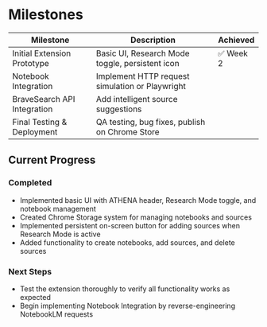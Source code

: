 # Milestones

| Milestone                     | Description                                         | Achieved |
|-------------------------------|-----------------------------------------------------|----------|
| Initial Extension Prototype   | Basic UI, Research Mode toggle, persistent icon     | ✅ Week 2 |
| Notebook Integration          | Implement HTTP request simulation or Playwright     | |
| BraveSearch API Integration   | Add intelligent source suggestions                  | |
| Final Testing & Deployment    | QA testing, bug fixes, publish on Chrome Store      | | 

## Current Progress

### Completed
- Implemented basic UI with ATHENA header, Research Mode toggle, and notebook management
- Created Chrome Storage system for managing notebooks and sources
- Implemented persistent on-screen button for adding sources when Research Mode is active
- Added functionality to create notebooks, add sources, and delete sources

### Next Steps
- Test the extension thoroughly to verify all functionality works as expected
- Begin implementing Notebook Integration by reverse-engineering NotebookLM requests 